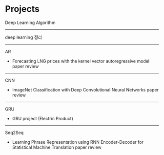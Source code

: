 # Projects
Deep Learning Algorithm

---

deep learning 정리

---

AR

- Forecasting LNG prices with the kernel vector autoregressive model paper review

---

CNN

- ImageNet Classification with Deep Convolutional Neural Networks paper review

---

GRU

- GRU project (Electric Product)

---

Seq2Seq

- Learning Phrase Representation using RNN Encoder-Decoder for Statistical Machine Translation paper review
